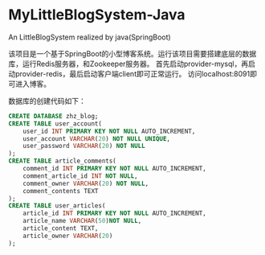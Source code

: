 # MyLittleBlogSystem-Java
An LittleBlogSystem realized by java(SpringBoot)

该项目是一个基于SpringBoot的小型博客系统。运行该项目需要搭建底层的数据库，运行Redis服务器，和Zookeeper服务器。
首先启动provider-mysql，再启动provider-redis，最后启动客户端client即可正常运行。
访问localhost:8091即可进入博客。

数据库的创建代码如下：
```sql
CREATE DATABASE zhz_blog;
CREATE TABLE user_account(
	user_id INT PRIMARY KEY NOT NULL AUTO_INCREMENT,
	user_account VARCHAR(20) NOT NULL UNIQUE,
	user_password VARCHAR(20) NOT NULL
);
CREATE TABLE article_comments(
	comment_id INT PRIMARY KEY NOT NULL AUTO_INCREMENT,
	comment_article_id INT NOT NULL,
	comment_owner VARCHAR(20) NOT NULL,
	comment_contents TEXT
);
CREATE TABLE user_articles(
	article_id INT PRIMARY KEY NOT NULL AUTO_INCREMENT,
	article_name VARCHAR(50)NOT NULL,
	article_content TEXT,
	article_owner VARCHAR(20)
);
```
